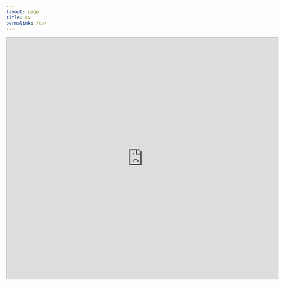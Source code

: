 ```yaml
---
layout: page
title: CV
permalink: /cv/
---
```


<iframe src="https://drive.google.com/file/d/1HDbXBQcMuec0xKEU7leFPKtXjg0hF1ny/view" width="720" height="640" seamless></iframe>
